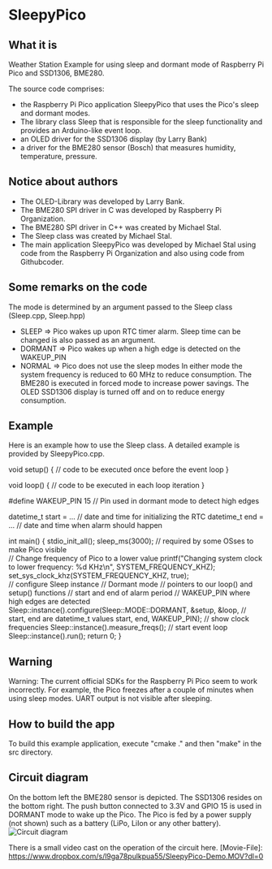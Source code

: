 # SleepyPico
## What it is
Weather Station Example for using sleep and dormant mode of Raspberry Pi Pico and SSD1306, BME280.

The source code comprises:
- the Raspberry Pi Pico application SleepyPico that uses the Pico's sleep and dormant modes. 
- The library class Sleep that is responsible for the sleep functionality and provides an Arduino-like event loop.
- an OLED driver for the SSD1306 display (by Larry Bank)
- a driver for the BME280 sensor (Bosch) that measures humidity, temperature, pressure. 

## Notice about authors
- The OLED-Library was developed by Larry Bank.
- The BME280 SPI driver in C   was developed by Raspberry Pi Organization.
- The BME280 SPI driver in C++ was created by Michael Stal.
- The Sleep class was created by Michael Stal.
- The main application SleepyPico was developed by Michael Stal using code from the Raspberry Pi Organization and also using code from Githubcoder.

## Some remarks on the code
The mode is determined by an argument passed to the Sleep class (Sleep.cpp, Sleep.hpp)
- SLEEP        => Pico wakes up upon RTC timer alarm. Sleep time can be changed  is also passed as an argument.
- DORMANT => Pico wakes up when a high edge is detected on the WAKEUP_PIN
- NORMAL    => Pico does not use the sleep modes
In either mode the system frequency is reduced to 60 MHz to reduce consumption.
The BME280 is executed in forced mode to increase power savings.
The OLED SSD1306 display is turned off and on to reduce energy consumption.

## Example
Here is an example how to use the Sleep class.
A detailed example is provided by SleepyPico.cpp.


void setup() {
   // code to be executed once before the  event loop
}

void loop() { 
   // code to be executed in each loop iteration
}

#define WAKEUP_PIN 15 // Pin used in dormant mode to detect high edges

datetime_t start = ... // date and time for initializing the RTC
datetime_t end   = ... // date and time when alarm should happen

int main() {
    stdio_init_all();
    sleep_ms(3000); // required by some OSses to make Pico visible        
    // Change frequency of Pico to a lower value
    printf("Changing system clock to lower frequency: %d KHz\n", SYSTEM_FREQUENCY_KHZ);
    set_sys_clock_khz(SYSTEM_FREQUENCY_KHZ, true);   
    // configure Sleep instance
    // Dormant mode
    // pointers to our loop() and setup() functions
    // start and end of alarm period
    // WAKEUP_PIN where high edges are detected
    Sleep::instance().configure(Sleep::MODE::DORMANT, &setup, &loop, // start, end are datetime_t values
                           start, end, WAKEUP_PIN);
    // show clock frequencies
    Sleep::instance().measure_freqs();
    // start event loop
    Sleep::instance().run(); 
    return 0;
}




## Warning
Warning: The current official SDKs for the Raspberry Pi Pico seem to work incorrectly. For example, the Pico freezes after a couple of minutes when using sleep modes. UART output is not visible after sleeping.

  
## How to build the app
To build this example application, execute "cmake ." and then "make" in the src directory.

## Circuit diagram
On the bottom left the BME280 sensor is depicted. The SSD1306 resides on the bottom right.
The push button connected to 3.3V and GPIO 15 is used in DORMANT mode to wake up the Pico.
The Pico is fed by a power supply (not shown) such as a battery (LiPo, LiIon or any other battery).
![Circuit diagram](https://github.com/ms1963/SleepyPico/blob/main/sleepypico_steckplatine.svg)

There is a small video cast on the operation of the circuit here. [Movie-File]: https://www.dropbox.com/s/l9ga78pulkpua55/SleepyPico-Demo.MOV?dl=0

